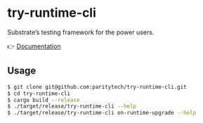 # try-runtime-cli

Substrate’s testing framework for the power users.

👉 [Documentation](https://paritytech.github.io/try-runtime-cli)

## Usage

```bash
$ git clone git@github.com:paritytech/try-runtime-cli.git 
$ cd try-runtime-cli
$ cargo build --release
$ ./target/release/try-runtime-cli --help
$ ./target/release/try-runtime-cli on-runtime-upgrade --help
```
